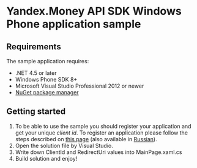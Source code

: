 # Yandex.Money API SDK Windows Phone application sample

## Requirements

The sample application requires:
* .NET 4.5 or later
* Windows Phone SDK 8+
* Microsoft Visual Studio Professional 2012 or newer
* [NuGet package manager](https://www.nuget.org/)

## Getting started

1. To be able to use the sample you should register your application and get your unique *client id*. To register an application please follow the steps described on [this page](http://tech.yandex.com/money/doc/dg/tasks/register-client.xml) (also available in [Russian](http://tech.yandex.ru/money/doc/dg/tasks/register-client.xml)).
2. Open the solution file by Visual Studio.
3. Write down ClientId and RedirectUri values into MainPage.xaml.cs
4. Build solution and enjoy!
